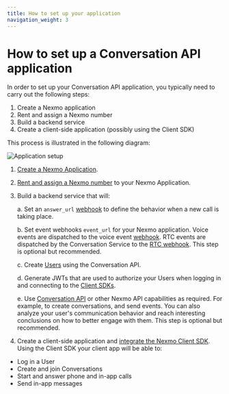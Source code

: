 ```yaml
---
title: How to set up your application
navigation_weight: 3
---
```


# How to set up a Conversation API application

In order to set up your Conversation API application, you typically need to carry out the following steps:

1. Create a Nexmo application
2. Rent and assign a Nexmo number
3. Build a backend service
4. Create a client-side application (possibly using the Client SDK)

This process is illustrated in the following diagram:

![Application setup](/assets/images/conversation-api/conv-diagram-setup.gif)

1. [Create a Nexmo Application](/application/overview#creating-applications).

2. [Rent and assign a Nexmo number](/numbers/guides/number-management#rent-a-virtual-number) to your Nexmo Application.

3. Build a backend service that will:

    a. Set an `answer_url` [webhook](/application/overview#webhooks) to define the behavior when a new call is taking place.

    b. Set event webhooks `event_url` for your Nexmo application. Voice events are dispatched to the voice event [webhook](/voice/voice-api/webhook-reference#event-webhook). RTC events are dispatched by the Conversation Service to the [RTC webhook](/application/overview#webhook-types). This step is optional but recommended.

    c. Create [Users](/conversation/concepts/user) using the Conversation API.

    d. Generate JWTs that are used to authorize your Users when logging in and connecting to the [Client SDKs](/client-sdk/setup/add-sdk-to-your-app).

    e. Use [Conversation API](/conversation/api-reference) or other Nexmo API capabilities as required. For example, to create conversations, and send events. You can also analyze your user's communication behavior and reach interesting conclusions on how to better engage with them. This step is optional but recommended.

4. Create a client-side application and [integrate the Nexmo Client SDK](/client-sdk/setup/add-sdk-to-your-app/). Using the Client SDK your client app will be able to:

* Log in a User
* Create and join Conversations
* Start and answer phone and in-app calls
* Send in-app messages
